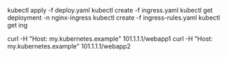 kubectl apply -f deploy.yaml
kubectl create -f ingress.yaml
kubectl get deployment -n nginx-ingress
kubectl create -f ingress-rules.yaml
kubectl get ing

curl -H "Host: my.kubernetes.example" 101.1.1.1/webapp1
curl -H "Host: my.kubernetes.example" 101.1.1.1/webapp2
